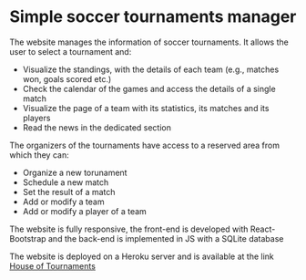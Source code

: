 # Simple soccer tournaments manager

 The website manages the information of soccer tournaments. It allows the user to select a tournament and:

* Visualize the standings, with the details of each team (e.g., matches won, goals scored etc.)
* Check the calendar of the games and access the details of a single match
* Visualize the page of a team with its statistics, its matches and its players
* Read the news in the dedicated section

 The organizers of the tournaments have access to a reserved area from which they can:
* Organize a new torunament
* Schedule a new match
* Set the result of a match
* Add or modify a team
* Add or modify a player of a team

The website is fully responsive, the front-end is developed with React-Bootstrap and the back-end is implemented in JS with a SQLite database

The website is deployed on a Heroku server and is available at the link [House of Tournaments](https://hidden-plains-84256.herokuapp.com/)
